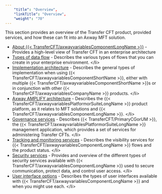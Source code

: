 ```yaml
---
    "title": "Overview",
    "linkTitle": "Overview",
    "weight": "70"
---
```

This section provides an overview of the Transfer CFT product, provided services, and how these can fit into an Axway MFT solution.

- [About {{< TransferCFT/axwayvariablesComponentLongName  >}}](about_transfer_cft) - Provides a high-level view of Transfer CFT in an enterprise architecture
- [Types of data flow](c_data_flow_descrpt) - Describes the various types of flows that you can create in your enterprise environment.
    &lt;/li&gt;
- [Implementation architecture](c_use_cases_cft) - Describes the general types of implementation when using {{< TransferCFT/axwayvariablesComponentShortName  >}}, either with multiple {{< TransferCFT/axwayvariablesComponentShortName  >}}s or in conjunction with other {{< TransferCFT/axwayvariablesCompanyName  >}} products.
    &lt;/li&gt;
- [Axway AMPLIFY architecture](suite_architecture) - Describes the {{< TransferCFT/axwayvariablesPlatformorSuiteLongName  >}} product platform, as it relates to MFT solutions and {{< TransferCFT/axwayvariablesComponentLongName  >}}.
    &lt;/li&gt;
- [Governance services](c_cg_concepts) - Describes {{< TransferCFT/PrimaryCGorUM  >}}, the {{< TransferCFT/axwayvariablesPlatformorSuiteLongName  >}} management application, which provides a set of services for administering Transfer CFTs.
    &lt;/li&gt;
- [Tracking and monitoring services](monitor_and_tracking_services) - Describes the visibility services for {{< TransferCFT/axwayvariablesComponentLongName  >}} flows and the product status.
    &lt;/li&gt;
- [Security services](intro_security) - Provides and overview of the different types of security services available with {{< TransferCFT/axwayvariablesComponentLongName  >}} used to secure communication, protect data, and control user access.
    &lt;/li&gt;
- [User interface options](intro_user_interfaces) - Describes the types of user interfaces available with {{< TransferCFT/axwayvariablesComponentLongName  >}} and when you might use each.
    &lt;/li&gt;
